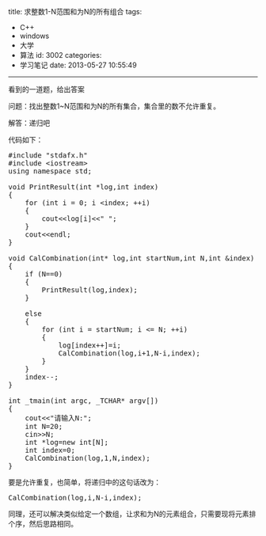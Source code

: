 title: 求整数1-N范围和为N的所有组合
tags:
  - C++
  - windows
  - 大学
  - 算法
id: 3002
categories:
  - 学习笔记
date: 2013-05-27 10:55:49
---

看到的一道题，给出答案

问题：找出整数1~N范围和为N的所有集合，集合里的数不允许重复。

解答：递归吧

代码如下：
<pre class="lang:c++ decode:true">#include "stdafx.h"
#include &lt;iostream&gt;
using namespace std;

void PrintResult(int *log,int index)
{
	for (int i = 0; i &lt;index; ++i)
	{
		cout&lt;&lt;log[i]&lt;&lt;" ";
	}
	cout&lt;&lt;endl;
}

void CalCombination(int* log,int startNum,int N,int &amp;index)
{
	if (N==0)
	{
		PrintResult(log,index);
	}

	else
	{
		for (int i = startNum; i &lt;= N; ++i)
		{
			log[index++]=i;
			CalCombination(log,i+1,N-i,index);
		}
	}
	index--;
}

int _tmain(int argc, _TCHAR* argv[])
{
	cout&lt;&lt;"请输入N:";
	int N=20;
	cin&gt;&gt;N;
	int *log=new int[N];
	int index=0;
	CalCombination(log,1,N,index);
}</pre>
要是允许重复，也简单，将递归中的这句话改为：
<pre>CalCombination(log,i,N-i,index);</pre>
同理，还可以解决类似给定一个数组，让求和为N的元素组合，只需要现将元素排个序，然后思路相同。

&nbsp;
